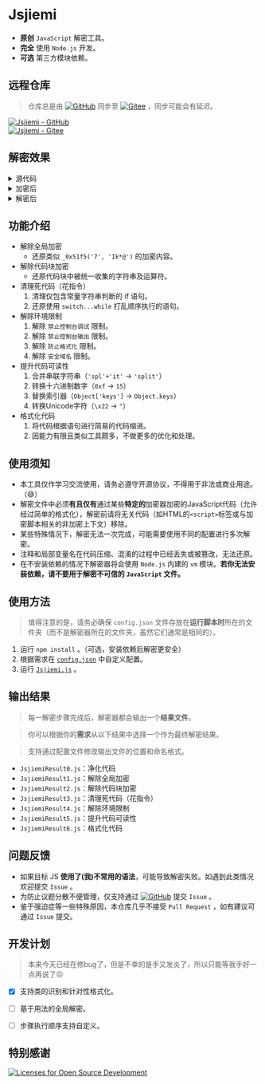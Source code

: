 # Jsjiemi

* **原创** `JavaScript` 解密工具。
* **完全** 使用 `Node.js` 开发。
* **可选** 第三方模块依赖。

## 远程仓库

> 仓库总是由 [![GitHub](https://img.shields.io/badge/GitHub-181717?style=plastic&logo=Github)](https://github.com/)
> 同步至 [![Gitee](https://img.shields.io/badge/Gitee-C71D23?style=plastic&logo=Gitee)](https://gitee.com/) ，同步可能会有延迟。

[![Jsjiemi - GitHub](https://img.shields.io/badge/GitHub-Jsjiemi-white?logo=Github&labelColor=181717)](https://github.com/NXY666/Jsjiemi.git)<br>
[![Jsjiemi - Gitee](https://img.shields.io/badge/Gitee-Jsjiemi-white?logo=Gitee&labelColor=C71D23)](https://gitee.com/NXY666/Jsjiemi.git)

## 解密效果

<details><summary>源代码</summary>

```javascript
function cancelMacWithUserNameAndMac(userId, userMac, trid) {
	var test = confirm("关闭无感认证后,只能在设备本机上再次开启!");
	if (test) {
		AuthInterFace.cancelMacWithUserNameAndMac(userId, userMac, function (data) {
			if (data.result == 'success') {
				//$("#"+trid).hide();
				//$("#autoMacNumTip").html($("#autoMacNumTip").html()-1);
				var userIndex = getQueryStringByName("userIndex");
				AuthInterFace.freshOnlineUserInfo(userIndex, function (freshOnline) {
					getTime = 1;
					fillData();
				});
			} else {
				alert(data.message);
			}
		});
	}
}
```

</details> 
<details><summary>加密后</summary>

> 已省略全局解密函数

> 为方便对比已进行格式化处理

```javascript
function cancelMacWithUserNameAndMac(_0x1437f8, _0x17c421, _0x18daca) {
	var _0x18d784 = {
		'OGRic': '4|2|6|8|0|5|7|3|9|1',
		'AAvHe': function (_0x4a9629, _0x140a6c) {
			return _0x4a9629(_0x140a6c);
		},
		'wIUwe': 'margin-left',
		'TQJfu': '#loginFrameLogofood_hk_2',
		'Ussjm': function (_0x3a631e, _0x5a538a) {
			return _0x3a631e - _0x5a538a;
		},
		'mwhyn': function (_0x5c1515, _0x3e12d0) {
			return _0x5c1515 * _0x3e12d0;
		},
		'eMmnc': '#hk_margin_left_1',
		'pROLs': _0x64f0('9c5', 'DWlJ'),
		'RtPyd': function (_0x1a2925, _0x3178e2) {
			return _0x1a2925(_0x3178e2);
		},
		'ktmyn': _0x64f0('9c6', 'NMy2'),
		'gxaAs': 'width',
		'QzLeH': function (_0x52c760, _0x2740a1) {
			return _0x52c760(_0x2740a1);
		},
		'MhTAi': _0x64f0('9c7', '*6xD'),
		'FkPFD': '#leftId',
		'izkEP': _0x64f0('9c8', 'a5h*'),
		'qjdIA': function (_0x2af297, _0xb650bb) {
			return _0x2af297 * _0xb650bb;
		},
		'feKqI': function (_0x1f7f78, _0x596751) {
			return _0x1f7f78 === _0x596751;
		},
		'hmFcx': 'yhlbV',
		'lNkRh': function (_0x16de55) {
			return _0x16de55();
		},
		'mGvzI': _0x64f0('9c9', 'hSvn'),
		'mjXUQ': function (_0x112f06, _0x404547) {
			return _0x112f06 - _0x404547;
		},
		'dKWSL': function (_0x5dba1c, _0x2b83a9) {
			return _0x5dba1c(_0x2b83a9);
		},
		'oOHzr': function (_0x3e2c53, _0x4c0c40) {
			return _0x3e2c53 - _0x4c0c40;
		},
		'KnyVW': function (_0x1a0714, _0x336008) {
			return _0x1a0714(_0x336008);
		},
		'oJrGK': function (_0x3f8456, _0x1ddba4) {
			return _0x3f8456 / _0x1ddba4;
		},
		'hQFPI': function (_0xd930d9, _0x1db4bd) {
			return _0xd930d9 - _0x1db4bd;
		},
		'EZHrV': function (_0x5ab773, _0x3893c7) {
			return _0x5ab773(_0x3893c7);
		},
		'lMeUM': function (_0x34d463, _0x4d6b7b) {
			return _0x34d463 - _0x4d6b7b;
		},
		'aycWe': function (_0x58ef0e, _0x3891ab) {
			return _0x58ef0e - _0x3891ab;
		},
		'lKwci': _0x64f0('9ca', 'OJFQ'),
		'ZkOVs': function (_0x4a6dbd, _0x4542cb) {
			return _0x4a6dbd - _0x4542cb;
		},
		'zyJTu': function (_0x5e1b93, _0x446452) {
			return _0x5e1b93 / _0x446452;
		},
		'vjWbs': function (_0x2575e0, _0x11c14c) {
			return _0x2575e0 / _0x11c14c;
		},
		'NFCIT': _0x64f0('9cb', 'Zg5['),
		'dsuhf': function (_0x89f937, _0x597b3f) {
			return _0x89f937 + _0x597b3f;
		},
		'ncXTx': function (_0x12a7de, _0x22e70b) {
			return _0x12a7de > _0x22e70b;
		},
		'lPPfO': function (_0x275710, _0x5a84db) {
			return _0x275710(_0x5a84db);
		},
		'JBQXr': function (_0x287953, _0x123071, _0x2eab92) {
			return _0x287953(_0x123071, _0x2eab92);
		},
		'AMUoZ': _0x64f0('9cc', 'NMy2'),
		'OzLtF': _0x64f0('9cd', 'DWlJ'),
		'TBrqo': 'userIndex',
		'zaUUW': function (_0x43ad2d, _0x154b85) {
			return _0x43ad2d !== _0x154b85;
		},
		'GJkAC': _0x64f0('9ce', 'gS57'),
		'uJjdS': _0x64f0('9cf', 'y@FJ'),
		'GKNWk': function (_0x446ff5, _0x613452) {
			return _0x446ff5 !== _0x613452;
		},
		'PcETE': _0x64f0('9d0', 'tkAR')
	};
	var _0x3c08d6 = _0x18d784[_0x64f0('9d1', 'HmCh')](confirm, _0x18d784[_0x64f0('9d2', ')rYM')]);
	if (_0x3c08d6) {
		if (_0x18d784[_0x64f0('9d3', 'y@FJ')](_0x64f0('9d4', '7#T0'), _0x18d784['PcETE'])) {
			var _0x2cfb1e = _0x18d784[_0x64f0('9d5', 'a5h*')][_0x64f0('9d6', 'z1V4')]('|'), _0x234a2d = 0x0;
			while (!![]) {
				switch (_0x2cfb1e[_0x234a2d++]) {
					case'0':
						_0x18d784[_0x64f0('9d7', 'fv0b')]($, _0x64f0('9d8', 'A4bS'))[_0x64f0('9d9', '*E$X')](_0x18d784['wIUwe'], $marginLeft - 0x64);
						continue;
					case'1':
						$(_0x18d784[_0x64f0('9da', '7zoT')])[_0x64f0('871', 'G%jM')]('margin-left', _0x18d784['Ussjm'](0xc8, _0x18d784['mwhyn']($body, 0.1)));
						continue;
					case'2':
						_0x18d784[_0x64f0('9db', 'TR]&')]($, _0x18d784['eMmnc'])['css'](_0x18d784['pROLs'], $marginLeft);
						continue;
					case'3':
						_0x18d784[_0x64f0('9dc', 'JsoZ')]($, _0x18d784['ktmyn'])['css'](_0x18d784[_0x64f0('9dd', 'nO3k')], $width);
						continue;
					case'4':
						if ($marginLeft < 0x6e) {
							$marginLeft = 0x6e;
						}
						continue;
					case'5':
						_0x18d784[_0x64f0('9de', 'Zg5[')]($, _0x18d784['ktmyn'])['css'](_0x64f0('9df', 'xViR'), $marginLeft);
						continue;
					case'6':
						_0x18d784[_0x64f0('9e0', 'xViR')]($, _0x18d784[_0x64f0('9e1', '8Vu)')])['css'](_0x18d784[_0x64f0('9e2', '(DaA')], $marginLeft);
						continue;
					case'7':
						$(_0x18d784[_0x64f0('9e3', 't7O$')])['css'](_0x64f0('9e4', 'HmCh'), $width);
						continue;
					case'8':
						$(_0x18d784[_0x64f0('9e5', '8Vu)')])[_0x64f0('289', 'hSvn')](_0x64f0('9e6', 'OJFQ'), $marginLeft - 0x6e);
						continue;
					case'9':
						$(_0x18d784['izkEP'])[_0x64f0('26f', 'fv0b')](_0x18d784['wIUwe'], 0xc8 - _0x18d784[_0x64f0('9e7', 'kUYz')]($body, 0.1));
						continue;
				}
				break;
			}
		} else {
			AuthInterFace[_0x64f0('9e8', 'j510')](_0x1437f8, _0x17c421, function (_0x2380dc) {
				var _0x3d57b1 = {
					'MfrKs': function (_0x423e2b, _0x595c7e) {
						return _0x18d784[_0x64f0('9e9', 'hY8M')](_0x423e2b, _0x595c7e);
					},
					'riefY': _0x18d784[_0x64f0('9ea', '8Vu)')],
					'XnjaP': function (_0x154812, _0x17b089) {
						return _0x18d784[_0x64f0('9eb', '4Ats')](_0x154812, _0x17b089);
					},
					'BtknR': function (_0x4afb84, _0x199c9f) {
						return _0x18d784[_0x64f0('9ec', 'DWlJ')](_0x4afb84, _0x199c9f);
					},
					'qyGnJ': function (_0x489a77, _0x12aaa3) {
						return _0x18d784[_0x64f0('9ed', 'Bk0K')](_0x489a77, _0x12aaa3);
					},
					'AFDMo': function (_0x4abfba, _0x219d81) {
						return _0x18d784[_0x64f0('9eb', '4Ats')](_0x4abfba, _0x219d81);
					},
					'mPxnb': function (_0x3693d8, _0x598331) {
						return _0x18d784['lPPfO'](_0x3693d8, _0x598331);
					},
					'eoqvl': function (_0x24b619, _0xfe706) {
						return _0x18d784[_0x64f0('9ee', 'NMy2')](_0x24b619, _0xfe706);
					},
					'YICcj': '</div><div\x20class=\x27secondLine\x27>小时</div>',
					'sUjOF': function (_0x1661d8, _0x395e79, _0x34d552) {
						return _0x18d784['JBQXr'](_0x1661d8, _0x395e79, _0x34d552);
					}
				};
				if (_0x18d784[_0x64f0('9ef', 'JsoZ')](_0x18d784['AMUoZ'], _0x18d784['OzLtF'])) {
					limit = limit[_0x64f0('9f0', 'FBUA')](0x0, limit[_0x64f0('9f1', 'EeGR')]('B'));
					limit = _0x3d57b1[_0x64f0('9f2', 'kUYz')](limit, 0x400) + 'KB';
				} else {
					if (_0x2380dc['result'] == _0x64f0('9f3', 'hSvn')) {
						var _0x36923d = getQueryStringByName(_0x18d784[_0x64f0('9f4', 'fv0b')]);
						AuthInterFace[_0x64f0('9f5', '3Pmi')](_0x36923d, function (_0x5c66cc) {
							if (_0x18d784[_0x64f0('9f6', '(DaA')](_0x18d784['hmFcx'], 'IAutA')) {
								var _0x130c29 = _0x3d57b1['riefY']['split']('|'), _0x5d6347 = 0x0;
								while (!![]) {
									switch (_0x130c29[_0x5d6347++]) {
										case'0':
											var _0x2d9053 = _0x3d57b1[_0x64f0('9f7', '3Pmi')](theTime2, '');
											continue;
										case'1':
											if (_0x3d57b1['BtknR'](_0x2d9053[_0x64f0('9f8', 'Q((!')]('.'), -0x1)) {
												_0x2d9053 = _0x2d9053['substring'](0x0, _0x2d9053['indexOf']('.'));
											}
											continue;
										case'2':
											if (_0x3d57b1[_0x64f0('9f9', 'j510')](_0x542dd2, 0x0)) {
												_0x2d9053 = _0x3d57b1[_0x64f0('9fa', '7zoT')](_0x3d57b1[_0x64f0('9fb', '8Vu)')](parseInt, _0x2d9053), _0x542dd2);
											}
											continue;
										case'3':
											result = _0x3d57b1['AFDMo'](_0x3d57b1[_0x64f0('9fc', '7#T0')]('<div\x20class=\x27firstLine\x27>', _0x2d9053), _0x3d57b1['YICcj']);
											continue;
										case'4':
											var _0x542dd2 = _0x3d57b1[_0x64f0('9fd', 'kUYz')](fomatFloat, _0x3d57b1[_0x64f0('9fe', '(DaA')](_0x3d57b1[_0x64f0('9ff', 'Lclw')](parseInt, theTime1), 0x3c), 0x1);
											continue;
									}
									break;
								}
							} else {
								getTime = 0x1;
								_0x18d784[_0x64f0('a00', 'xViR')](fillData);
							}
						});
					} else {
						if (_0x18d784[_0x64f0('a01', 'DWlJ')](_0x18d784[_0x64f0('a02', 'hSvn')], _0x18d784[_0x64f0('a03', '*6xD')])) {
							var _0x529cc9 = _0x18d784[_0x64f0('a04', 'A4bS')][_0x64f0('a05', 'EeGR')]('|'),
								_0x5cbedb = 0x0;
							while (!![]) {
								switch (_0x529cc9[_0x5cbedb++]) {
									case'0':
										_0x18d784[_0x64f0('a06', 'wpSi')]($, _0x64f0('a07', 'tUE5'))[_0x64f0('894', 'nO3k')](_0x18d784[_0x64f0('a08', 'Lclw')], _0x18d784[_0x64f0('a09', 'F[EM')](_0x18d784[_0x64f0('a0a', 'F[EM')]($body, 0x384) / 0x2, 0xfa));
										continue;
									case'1':
										_0x18d784[_0x64f0('a0b', 'tkAR')]($, '#divPop')['css'](_0x18d784[_0x64f0('a0c', 'fv0b')], _0x18d784['oOHzr'](_0x18d784[_0x64f0('a0d', '3Pmi')]($body, 0x384) / 0x2, 0xfa));
										continue;
									case'2':
										_0x18d784['KnyVW']($, _0x64f0('a0e', ')rYM'))['css'](_0x18d784[_0x64f0('a0f', 'G%jM')], _0x18d784[_0x64f0('a10', 'wpSi')](_0x18d784[_0x64f0('a11', 'hSvn')]($body, 0x384), 0x2) - 0xfa);
										continue;
									case'3':
										_0x18d784['EZHrV']($, _0x64f0('a12', 'G%jM'))[_0x64f0('4ed', '4Ats')](_0x64f0('a13', 'xViR'), _0x18d784[_0x64f0('a14', 'FBUA')](_0x18d784[_0x64f0('a15', 'Zg5[')](_0x18d784['aycWe']($body, 0x384), 0x2), 0xfa));
										continue;
									case'4':
										$(_0x18d784[_0x64f0('a16', '4Ats')])['css'](_0x18d784['wIUwe'], _0x18d784[_0x64f0('a17', 'hSvn')](_0x18d784[_0x64f0('a18', 'Lclw')](_0x18d784[_0x64f0('a19', 'm*Jj')]($body, 0x384), 0x2), 0xd2));
										continue;
								}
								break;
							}
						} else {
							alert(_0x2380dc[_0x64f0('868', 'xViR')]);
						}
					}
				}
			});
		}
	}
}
```

</details>
<details><summary>解密后</summary>

> 为方便对比已进行格式化处理

```javascript
function cancelMacWithUserNameAndMac(_0x1437f8, _0x17c421, _0x18daca) {
	var _0x3c08d6 = confirm('关闭无感认证后,只能在设备本机上再次开启!');
	if (_0x3c08d6) {
		AuthInterFace.cancelMacWithUserNameAndMac(_0x1437f8, _0x17c421, function (_0x2380dc) {
			if (_0x2380dc.result == 'success') {
				var _0x36923d = getQueryStringByName('userIndex');
				AuthInterFace.freshOnlineUserInfo(_0x36923d, function (_0x5c66cc) {
					getTime = 1;
					fillData();
				});
			} else {
				alert(_0x2380dc.message);
			}
		});
	}
}
```

</details>

## 功能介绍

* 解除全局加密
    * 还原类似 `_0x51f5('7', 'Ik*@')` 的加密内容。
* 解除代码块加密
    * 还原代码块中被统一收集的字符串及运算符。
* 清理死代码（花指令）
    1. 清理仅包含常量字符串判断的 if 语句。
    2. 还原使用 `switch...while` 打乱顺序执行的语句。
* 解除环境限制
    1. 解除 `禁止控制台调试` 限制。
    2. 解除 `禁止控制台输出` 限制。
    3. 解除 `防止格式化` 限制。
    4. 解除 `安全域名` 限制。
* 提升代码可读性
    1. 合并串联字符串（`'spl'+'it'` → `'split'`）
    2. 转换十六进制数字（`0xf` → `15`）
    3. 替换索引器（`Object['keys']` → `Object.keys`）
    4. 转换Unicode字符（`\x22` → `"`）
* 格式化代码
    1. 将代码根据语句进行简易的代码缩进。
    2. 因能力有限且类似工具颇多，不做更多的优化和处理。

## 使用须知

* 本工具仅作学习交流使用，请务必遵守开源协议，不得用于非法或商业用途。（😅）
* 解密文件中必须**有且仅有**通过某些**特定的**加密器加密的JavaScript代码（允许经过简单的格式化），解密前请将无关代码（如HTML的`<script>`标签或与加密脚本相关的非加密上下文）移除。
* 某些特殊情况下，解密无法一次完成，可能需要使用不同的配置进行多次解密。
* 注释和局部变量名在代码压缩、混淆的过程中已经丢失或被篡改，无法还原。
* 在不安装依赖的情况下解密器将会使用 `Node.js` 内建的 `vm` 模块。**若你无法安装依赖，请不要用于解密不可信的 `JavaScript` 文件。**

## 使用方法

> 值得注意的是，请务必确保 `config.json` 文件存放在**运行脚本时**所在的文件夹（而不是解密器所在的文件夹，虽然它们通常是相同的）。

1. 运行 `npm install` 。（可选，安装依赖后解密更安全）
2. 根据需求在 [`config.json`](/config.json) 中自定义配置。
3. 运行 [`Jsjiemi.js`](/Jsjiemi.js) 。

## 输出结果

> 每一解密步骤完成后，解密器都会输出一个**结果文件**。

> 你可以根据你的**需求**从以下结果中选择一个作为最终解密结果。

> 支持通过配置文件修改输出文件的位置和命名格式。

* `JsjiemiResult0.js`：净化代码
* `JsjiemiResult1.js`：解除全局加密
* `JsjiemiResult2.js`：解除代码块加密
* `JsjiemiResult3.js`：清理死代码（花指令）
* `JsjiemiResult4.js`：解除环境限制
* `JsjiemiResult5.js`：提升代码可读性
* `JsjiemiResult6.js`：格式化代码

## 问题反馈

* 如果目标 JS **使用了(我)不常用的语法**，可能导致解密失败。如遇到此类情况欢迎提交 `Issue` 。
* 为防止议题分散不便管理，仅支持通过 [![GitHub](https://img.shields.io/badge/GitHub-181717?style=plastic&logo=Github)](https://github.com/) 提交 `Issue` 。
* 鉴于强迫症等一些特殊原因，本仓库几乎不接受 `Pull Request` ，如有建议可通过 `Issue` 提交。

## 开发计划

> 本来今天已经在修bug了，但是不幸的是手又发炎了，所以只能等我手好一点再说了😣

* [x] 支持类的识别和针对性格式化。

* [ ] 基于用法的全局解密。

* [ ] 步骤执行顺序支持自定义。

## 特别感谢

[![Licenses for Open Source Development](https://img.shields.io/badge/JetBrains-Open%20Source%20License-white?logo=JetBrains&style=plastic)](https://www.jetbrains.com/community/opensource/#support)